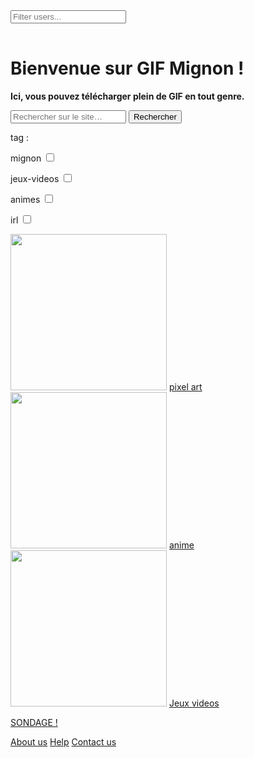 <html lang="fr">
    <head>
        <meta charset="utf-8">
        <title>GifMignon</title>
            <meta charset="UTF-8" />
    <meta name="viewport" content="width=device-width, initial-scale=1.0" />
    <meta http-equiv="X-UA-Compatible" content="ie=edge" />
    <title>Filterable List</title>
    </head>

  <body>
      <main class="container m-auto max-w-2xl mt-4 p-2 sm:px-8">
      <input
        type="search"
        id="search"
        placeholder="Filter users..."
        class="appearance-none border border-gray-400 border-b block pl-8 pr-6 py-2 w-full bg-white text-sm placeholder-gray-400 rounded-lg text-gray-700 focus:bg-white focus:placeholder-gray-600 focus:text-gray-700 focus:outline-none"
      />
      <div class="my-4 shadow rounded-lg overflow-hidden">
        <table class="items min-w-full leading-normal"></table>
      </div>
    </main>
    <script src="app.js"></script>
    <h1>Bienvenue sur GIF Mignon !</h1>
    <p><strong>Ici, vous pouvez télécharger plein de GIF en tout genre.</strong></p>
    <p></p>
    <form role="search">
  <div>
    <input type="search" id="maRecherche" name="q"
     placeholder="Rechercher sur le site…"
     aria-label="Rechercher parmi le contenu du site">
    <button>Rechercher</button>
  </div>
</form>
    <p>tag :</p>
      <p> mignon <input type="checkbox"/></p>
      <p> jeux-videos <input type="checkbox"/></p>
      <p> animes <input type="checkbox"/></p>
      <p> irl <input type="checkbox"/></p>
<p></p>
<img class="project-pic" src="https://img.cloudygif.com/full/f254e23e6c781897.gif" style="width: 250px;" />
<a href="https://maevebestdev.github.io/PixelArt/">pixel art</a>

<img class="project-pic" src="https://media.tenor.com/images/4fd49de4149a6d348e04f2465a3970af/tenor.gif" style="width: 250px;" />
<a href="https://maevebestdev.github.io/Anime/">anime</a>

<img class="project-pic" src="https://m.gifmania.be/Gif-Animes-Jeux-Video/Animations-Jeux-Video-Arcade-Classiques/Images-Gif-Jeux-Video-Classiques/Jeux-Video-Classiques-67074.gif" style="width: 250px;" />
<a href="https://maevebestdev.github.io/Jeux_Videos/">Jeux videos</a>
<p></p>
    <a href="https://maevebestdev.github.io/Sondage/">SONDAGE !</a>
    <p></p>
    <a href="https://maevebestdev.github.io/About_Us/">About us</a>
    <a href="https://maevebestdev.github.io/Help/">Help</a>
    <a href="https://maevebestdev.github.io/Contact_Us/">Contact us</a>
    </body>
</html>
<p></p>
